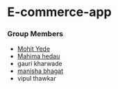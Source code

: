 # E-commerce-app

### Group Members
- [Mohit Yede](https://github.com/mohityede)
- [Mahima hedau](https://github.com/mahi032000)
- gauri kharwade
- [manisha bhagat](https://github.com/ManishaBhagat11/ManishaBhagat11)
- vipul thawkar

